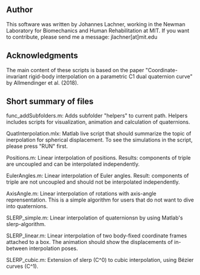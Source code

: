## Author
This software was written by Johannes Lachner, working in the Newman 
Laboratory for Biomechanics and Human Rehabilitation at MIT.
If you want to contribute, please send me a message: jlachner[at]mit.edu

## Acknowledgments
The main content of these scripts is based on the paper 
"Coordinate-invariant rigid-body interpolation on a parametric C1 dual 
quaternion curve" by Allmendinger et al. (2018).

## Short summary of files

func_addSubfolders.m: Adds subfolder "helpers" to current path. Helpers 
includes scripts for visualization, animation and calculation of 
quaternions. 

QuatInterpolation.mlx: Matlab live script that should summarize the topic 
of inerpolation for spherical displacement. To see the simulations in the 
script, please press "RUN" first.

Positions.m: Linear interpolation of positions. Results: components of 
triple are uncoupled and can be interpolated independently.

EulerAngles.m: Linear interpolation of Euler angles. Result: components
of triple are not uncoupled and should not be interpolated independently.

AxisAngle.m: Linear interpolation of rotations with axis-angle 
reprensentation. This is a simple algorithm for users that do not want to 
dive into quaternions.

SLERP_simple.m: Linear interpolation of quaternionsn by using Matlab's 
slerp-algorithm. 

SLERP_linear.m: Linear interpolation of two body-fixed coordinate frames
attached to a box. The animation should show the displacements of 
in-between interpolation poses.

SLERP_cubic.m: Extension of slerp (C^0) to cubic interpolation, using 
Bézier curves (C^1).








